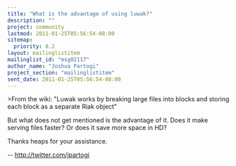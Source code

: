 ```yaml
---
title: "What is the advantage of using luwak?"
description: ""
project: community
lastmod: 2011-01-25T05:56:54-08:00
sitemap:
  priority: 0.2
layout: mailinglistitem
mailinglist_id: "msg02117"
author_name: "Joshua Partogi"
project_section: "mailinglistitem"
sent_date: 2011-01-25T05:56:54-08:00
---
```



&gt;From the wiki:
"Luwak works by breaking large files into blocks and storing each block as a
separate Riak object"

But what does not get mentioned is the advantage of it. Does it make serving
files faster? Or does it save more space in HD?

Thanks heaps for your assistance.

-- 
http://twitter.com/jpartogi 
